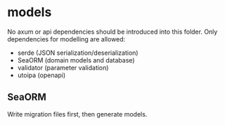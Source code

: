 # models

No axum or api dependencies should be introduced into this folder.
Only dependencies for modelling are allowed:

- serde (JSON serialization/deserialization)
- SeaORM (domain models and database)
- validator (parameter validation)
- utoipa (openapi)

## SeaORM

Write migration files first, then generate models.
